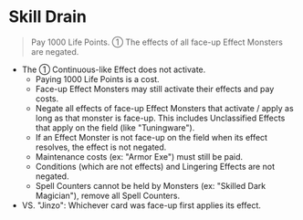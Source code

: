 # Skill Drain

> Pay 1000 Life Points. ① The effects of all face-up Effect Monsters are negated.

*   The ① Continuous-like Effect does not activate.
    *   Paying 1000 Life Points is a cost.
    *   Face-up Effect Monsters may still activate their effects and pay costs.
    *   Negate all effects of face-up Effect Monsters that activate / apply as long as that monster is face-up. This includes Unclassified Effects that apply on the field (like "Tuningware").
    *   If an Effect Monster is not face-up on the field when its effect resolves, the effect is not negated.
    *   Maintenance costs (ex: "Armor Exe") must still be paid.
    *   Conditions (which are not effects) and Lingering Effects are not negated.
    *   Spell Counters cannot be held by Monsters (ex: "Skilled Dark Magician"), remove all Spell Counters.
*   VS. "Jinzo": Whichever card was face-up first applies its effect.
